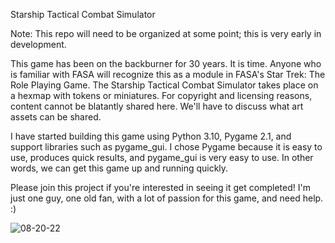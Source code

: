 Starship Tactical Combat Simulator

Note: This repo will need to be organized at some point; this is very early in development.

This game has been on the backburner for 30 years. It is time. 
Anyone who is familiar with FASA will recognize this as a module in FASA's Star Trek: The Role Playing Game. 
The Starship Tactical Combat Simulator takes place on a hexmap with tokens or miniatures.
For copyright and licensing reasons, content cannot be blatantly shared here. 
We'll have to discuss what art assets can be shared. 

I have started building this game using Python 3.10, Pygame 2.1, and support libraries such as pygame_gui. I chose Pygame because it is easy to use, produces quick results, and pygame_gui is very easy to use. In other words, we can get this game up and running quickly. 

Please join this project if you're interested in seeing it get completed! I'm just one guy, one old fan, with a lot of passion for this game, and need help. :)

![08-20-22](https://user-images.githubusercontent.com/46901366/185770718-c2643869-3e2d-476f-b6af-c7ccb2739821.jpg)
